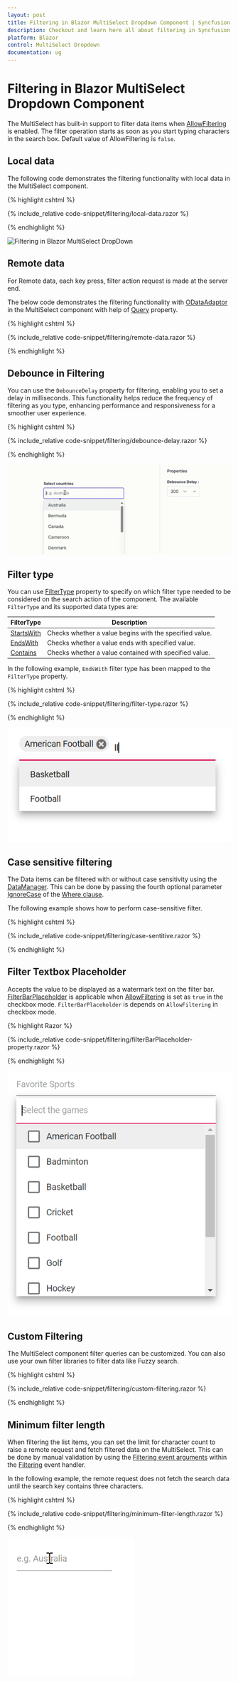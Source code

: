 ```yaml
---
layout: post
title: Filtering in Blazor MultiSelect Dropdown Component | Syncfusion
description: Checkout and learn here all about filtering in Syncfusion Blazor MultiSelect Dropdown component and more.
platform: Blazor
control: MultiSelect Dropdown
documentation: ug
---
```


# Filtering in Blazor MultiSelect Dropdown Component

The MultiSelect has built-in support to filter data items when [AllowFiltering](https://help.syncfusion.com/cr/blazor/Syncfusion.Blazor.DropDowns.MultiSelectModel-1.html#Syncfusion_Blazor_DropDowns_MultiSelectModel_1_AllowFiltering) is enabled. The filter operation starts as soon as you start typing characters in the search box. Default value of AllowFiltering is `false`.

## Local data

The following code demonstrates the filtering functionality with local data in the MultiSelect component.

{% highlight cshtml %}

{% include_relative code-snippet/filtering/local-data.razor %}

{% endhighlight %}

![Filtering in Blazor MultiSelect DropDown](./images/blazor-multiselect-dropdown-filtering.png)

## Remote data

For Remote data, each key press, filter action request is made at the server end.

The below code demonstrates the filtering functionality with [ODataAdaptor](https://blazor.syncfusion.com/documentation/data/adaptors#odata-adaptor) in the MultiSelect component with help of [Query](https://help.syncfusion.com/cr/blazor/Syncfusion.Blazor.Data.Query.html) property.

{% highlight cshtml %}

{% include_relative code-snippet/filtering/remote-data.razor %}

{% endhighlight %}

## Debounce in Filtering

You can use the `DebounceDelay` property for filtering, enabling you to set a delay in milliseconds. This functionality helps reduce the frequency of filtering as you type, enhancing performance and responsiveness for a smoother user experience.

{% highlight cshtml %}

{% include_relative code-snippet/filtering/debounce-delay.razor %}

{% endhighlight %}

![Blazor MultiSelect DropDown with DebounceDelay in filtering](./images/filtering/blazor_multiselect_debounce-delay.gif)

## Filter type

You can use [FilterType](https://help.syncfusion.com/cr/blazor/Syncfusion.Blazor.DropDowns.SfDropDownBase-1.html#Syncfusion_Blazor_DropDowns_SfDropDownBase_1_FilterType) property to specify on which filter type needed to be considered on the search action of the component. The available `FilterType` and its supported data types are:

FilterType     | Description
------------ | -------------
  [StartsWith](https://help.syncfusion.com/cr/blazor/Syncfusion.Blazor.DropDowns.FilterType.html#Syncfusion_Blazor_DropDowns_FilterType_StartsWith)       | Checks whether a value begins with the specified value.
  [EndsWith](https://help.syncfusion.com/cr/blazor/Syncfusion.Blazor.DropDowns.FilterType.html#Syncfusion_Blazor_DropDowns_FilterType_EndsWith)     | Checks whether a value ends with specified value.
  [Contains](https://help.syncfusion.com/cr/blazor/Syncfusion.Blazor.DropDowns.FilterType.html#Syncfusion_Blazor_DropDowns_FilterType_Contains)      | Checks whether a value contained with specified value.

In the following example, `EndsWith` filter type has been mapped to the `FilterType` property.

{% highlight cshtml %}

{% include_relative code-snippet/filtering/filter-type.razor %}

{% endhighlight %}

![Blazor MultiSelect with Filter Type](./images/filtering/blazor_MultiSelect_filter-type.png)

## Case sensitive filtering

The Data items can be filtered with or without case sensitivity using the [DataManager](https://help.syncfusion.com/cr/blazor/Syncfusion.Blazor.Data.SfDataManager.html). This can be done by passing the fourth optional parameter [IgnoreCase](https://help.syncfusion.com/cr/blazor/Syncfusion.Blazor.Data.WhereFilter.html#Syncfusion_Blazor_Data_WhereFilter_IgnoreCase) of the [Where clause](https://help.syncfusion.com/cr/blazor/Syncfusion.Blazor.Data.Query.html#Syncfusion_Blazor_Data_Query_Where_Syncfusion_Blazor_Data_WhereFilter_).

The following example shows how to perform case-sensitive filter.

{% highlight cshtml %}

{% include_relative code-snippet/filtering/case-sentitive.razor %}

{% endhighlight %}

## Filter Textbox Placeholder 

Accepts the value to be displayed as a watermark text on the filter bar. [FilterBarPlaceholder](https://help.syncfusion.com/cr/blazor/Syncfusion.Blazor.DropDowns.SfMultiSelect-2.html#Syncfusion_Blazor_DropDowns_SfMultiSelect_2_FilterBarPlaceholder) is applicable when [AllowFiltering](https://help.syncfusion.com/cr/blazor/Syncfusion.Blazor.DropDowns.SfMultiSelect-2.html#Syncfusion_Blazor_DropDowns_SfMultiSelect_2_AllowFiltering) is set as `true` in the checkbox mode. `FilterBarPlaceholder` is depends on `AllowFiltering` in checkbox mode.

{% highlight Razor %}

{% include_relative code-snippet/filtering/filterBarPlaceholder-property.razor %}

{% endhighlight %} 

![Blazor MultiSelect DropDown with FilterBarPlaceholder property](./images/filtering/blazor_multiselect_filterBarPlaceholder-property.png)

## Custom Filtering

The MultiSelect component filter queries can be customized. You can also use your own filter libraries to filter data like Fuzzy search.

{% highlight cshtml %}

{% include_relative code-snippet/filtering/custom-filtering.razor %}

{% endhighlight %}

## Minimum filter length

When filtering the list items, you can set the limit for character count to raise a remote request and fetch filtered data on the MultiSelect. This can be done by manual validation by using the [Filtering event arguments](https://help.syncfusion.com/cr/blazor/Syncfusion.Blazor.DropDowns.FilteringEventArgs.html#Syncfusion_Blazor_DropDowns_FilteringEventArgs_Text) within the [Filtering](https://help.syncfusion.com/cr/blazor/Syncfusion.Blazor.DropDowns.MultiSelectEvents-2.html#Syncfusion_Blazor_DropDowns_MultiSelectEvents_2_Filtering) event handler.

In the following example, the remote request does not fetch the search data until the search key contains three characters.

{% highlight cshtml %}

{% include_relative code-snippet/filtering/minimum-filter-length.razor %}

{% endhighlight %}

![Blazor MultiSelect with Minimum filter length](./images/filtering/blazor_MultiSelect_minimum-filter-length.gif)

